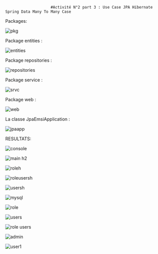                         #Activité N°2 part 3 : Use Case JPA Hibernate Spring Data Many To Many Case

Packages:

![pkg](https://user-images.githubusercontent.com/94021293/230790795-69a43233-c6e3-4518-a58e-bf267092bdac.png)

Package entities :

![entities](https://user-images.githubusercontent.com/94021293/230790706-9fcf0644-4838-459d-b5ce-5997b2ba23c2.png)


Package repositories :

![repositories](https://user-images.githubusercontent.com/94021293/230790718-f56973ad-39c4-4e6b-b2e7-cbc806cbce20.png)


Package service :

![srvc](https://user-images.githubusercontent.com/94021293/230790724-ae1a4030-e9c3-463d-897c-5281fdd94537.png)


Package web :


![web](https://user-images.githubusercontent.com/94021293/230790731-cc13661c-f09c-4282-9dd4-685d3931f631.png)


La classe JpaEmsiApplication :

![jpaapp](https://user-images.githubusercontent.com/94021293/230790740-45c9d39b-8bbd-40b7-8a18-ee946d581eb9.png)



RESULTATS:


![console](https://user-images.githubusercontent.com/94021293/230789428-c5c0808e-4b80-4efd-a78b-56b8a8bcae3a.png)



![main h2](https://user-images.githubusercontent.com/94021293/230789438-0a815a84-707c-4341-860e-a92c0f90e9b3.png)

![roleh](https://user-images.githubusercontent.com/94021293/230789483-b8877bcb-2fe1-4da9-b1cc-e7a08b0057dc.png)

![roleusersh](https://user-images.githubusercontent.com/94021293/230789452-b3078b6f-eddb-49c6-840a-0532d29d510b.png)

![usersh](https://user-images.githubusercontent.com/94021293/230789493-9eebae31-8064-4f43-961f-2e6b5f2f13a8.png)



![mysql](https://user-images.githubusercontent.com/94021293/230789456-a2e392fa-3072-4655-9b77-8f7c504ae390.png)

![role](https://user-images.githubusercontent.com/94021293/230789458-e17bb2d1-4b6d-4381-bdf0-05d10d3176e4.png)

![users](https://user-images.githubusercontent.com/94021293/230789463-1eda5903-f511-4907-b4c9-f49583ce7381.png)

![role users](https://user-images.githubusercontent.com/94021293/230789470-ab2b6292-ef96-4897-8415-fd2ac48f5b34.png)




![admin](https://user-images.githubusercontent.com/94021293/230789417-2e48301d-8a22-4c16-b7b1-94dee3b1bb6d.png)

![user1](https://user-images.githubusercontent.com/94021293/230789420-4c4c15da-0ed2-4d8f-898f-82a79c4c5d22.png)

